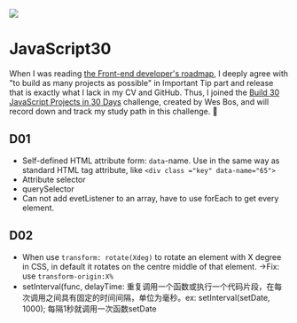 ﻿![](https://javascript30.com/images/JS3-social-share.png)

# JavaScript30

When I was reading [the Front-end developer's roadmap](https://roadmap.sh/frontend?r=frontend-beginner), I deeply agree with "to build as many projects as possible" in Important Tip part and release that is exactly what I lack in my CV and GitHub. Thus, I joined the [Build 30 JavaScript Projects in 30 Days](https://javascript30.com/) challenge, created by Wes Bos, and will record down and track my study path in this challenge. 🌟

## D01

- Self-defined HTML attribute form: `data`-name.  Use in the same way as standard HTML tag attribute, like `<div class ="key" data-name="65">`
- Attribute selector 
- querySelector
- Can not add evetListener to an array, have to use forEach to get every element.

## D02

- When use `transform: rotate(Xdeg)` to rotate an element with X degree in CSS, in default it rotates on the centre middle of that element. ->Fix: use `transform-origin:X%`
- setInterval(func, delayTime: 重复调用一个函数或执行一个代码片段，在每次调用之间具有固定的时间间隔，单位为毫秒。ex: setInterval(setDate, 1000); 每隔1秒就调用一次函数setDate